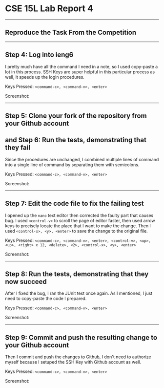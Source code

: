 # CSE 15L Lab Report 4
___
## Reproduce the Task From the Competition
___
## Step 4: Log into ieng6
I pretty much have all the command I need in a note, so I used copy-paste a lot in this process. SSH Keys are super helpful in this particular process as well, it speeds up the login procedures.

Keys Pressed: ```<command-c>, <command-v>, <enter>```

Screenshot:

___
## Step 5: Clone your fork of the repository from your Github account
## and Step 6: Run the tests, demonstrating that they fail
Since the procedures are unchanged, I combined multiple lines of command into a single line of command by separating them with semicolons.

Keys Pressed: ```<command-c>, <command-v>, <enter>```

Screenshot: 

___
## Step 7: Edit the code file to fix the failing test
I opened up the ```nano``` text editor then corrected the faulty part that causes bug. I used ```<control-v>``` to scroll the page of editor faster, then used arrow keys to precisely locate the place that I want to make the change. Then I used ```<control-x>, <y>, <enter>``` to save the change to the original file.

Keys Pressed: ```<command-c>, <command-v>, <enter>, <control-v>, <up>, <up>, <right> x 12, <delete>, <2>, <control-x>, <y>, <enter>```

Screenshot:

___
## Step 8: Run the tests, demonstrating that they now succeed
After I fixed the bug, I ran the JUnit test once again. As I mentioned, I just need to copy-paste the code I prepared.

Keys Pressed: ```<command-c>, <command-v>, <enter>```

Screenshot:

___
## Step 9: Commit and push the resulting change to your Github account
Then I commit and push the changes to Github, I don't need to authorize myself because I setuped the SSH Key with Github account as well.

Keys Pressed: ```<command-c>, <command-v>, <enter>```

Screenshot:


